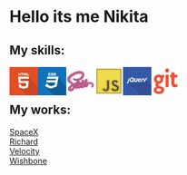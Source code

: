 # Hello its me Nikita

## My skills:

<img align="left" src="img/html-icon.svg" width="50" title="hover text" alt="html"/>
<img align="left"src="img/css-icon.svg" width="50" title="hover text" alt="css" />
<img align="left" src="img/sass-icon.svg" width="50" title="hover text" alt="sass" />
<img align="left" src="img/js-icon.svg" width="50" title="hover text" alt="js" />
<img align="left" src="img/jquery-icon.svg" width="50" title="hover text" alt="jquery" />
<img align="left" src="img/git-icon.svg" width="50" title="hover text" alt="git" />

<br />
<br />

## My works:

[SpaceX](https://talashov.github.io/spacex/) <br />
[Richard](https://talashov.github.io/richard/) <br />
[Velocity](https://talashov.github.io/Velocity/) <br />
[Wishbone](https://talashov.github.io/Wishbone/) <br />
